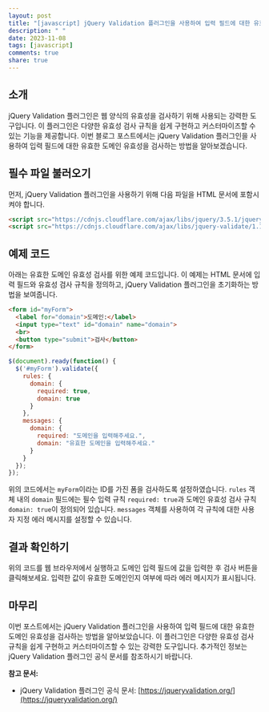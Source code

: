 ```yaml
---
layout: post
title: "[javascript] jQuery Validation 플러그인을 사용하여 입력 필드에 대한 유효한 도메인 유효성 검사하기"
description: " "
date: 2023-11-08
tags: [javascript]
comments: true
share: true
---
```


## 소개
jQuery Validation 플러그인은 웹 양식의 유효성을 검사하기 위해 사용되는 강력한 도구입니다. 이 플러그인은 다양한 유효성 검사 규칙을 쉽게 구현하고 커스터마이즈할 수 있는 기능을 제공합니다. 이번 블로그 포스트에서는 jQuery Validation 플러그인을 사용하여 입력 필드에 대한 유효한 도메인 유효성을 검사하는 방법을 알아보겠습니다.

## 필수 파일 불러오기
먼저, jQuery Validation 플러그인을 사용하기 위해 다음 파일을 HTML 문서에 포함시켜야 합니다.

```html
<script src="https://cdnjs.cloudflare.com/ajax/libs/jquery/3.5.1/jquery.min.js"></script>
<script src="https://cdnjs.cloudflare.com/ajax/libs/jquery-validate/1.19.2/jquery.validate.min.js"></script>
```

## 예제 코드
아래는 유효한 도메인 유효성 검사를 위한 예제 코드입니다. 이 예제는 HTML 문서에 입력 필드와 유효성 검사 규칙을 정의하고, jQuery Validation 플러그인을 초기화하는 방법을 보여줍니다.

```html
<form id="myForm">
  <label for="domain">도메인:</label>
  <input type="text" id="domain" name="domain">
  <br>
  <button type="submit">검사</button>
</form>
```

```javascript
$(document).ready(function() {
  $('#myForm').validate({
    rules: {
      domain: {
        required: true,
        domain: true
      }
    },
    messages: {
      domain: {
        required: "도메인을 입력해주세요.",
        domain: "유효한 도메인을 입력해주세요."
      }
    }
  });
});
```

위의 코드에서는 `myForm`이라는 ID를 가진 폼을 검사하도록 설정하였습니다. `rules` 객체 내의 `domain` 필드에는 필수 입력 규칙 `required: true`과 도메인 유효성 검사 규칙 `domain: true`이 정의되어 있습니다. `messages` 객체를 사용하여 각 규칙에 대한 사용자 지정 에러 메시지를 설정할 수 있습니다.

## 결과 확인하기
위의 코드를 웹 브라우저에서 실행하고 도메인 입력 필드에 값을 입력한 후 검사 버튼을 클릭해보세요. 입력한 값이 유효한 도메인인지 여부에 따라 에러 메시지가 표시됩니다.

## 마무리
이번 포스트에서는 jQuery Validation 플러그인을 사용하여 입력 필드에 대한 유효한 도메인 유효성을 검사하는 방법을 알아보았습니다. 이 플러그인은 다양한 유효성 검사 규칙을 쉽게 구현하고 커스터마이즈할 수 있는 강력한 도구입니다. 추가적인 정보는 jQuery Validation 플러그인 공식 문서를 참조하시기 바랍니다.

**참고 문서:**
- jQuery Validation 플러그인 공식 문서: [https://jqueryvalidation.org/](https://jqueryvalidation.org/)